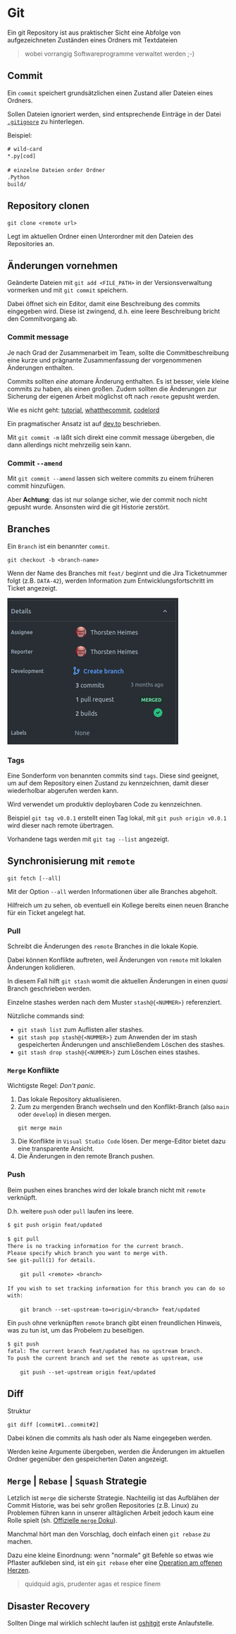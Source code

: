 # Git

Ein git Repository ist aus praktischer Sicht eine Abfolge von aufgezeichneten
Zuständen eines Ordners mit Textdateien 

> wobei vorrangig Softwareprogramme verwaltet werden ;-)

## Commit

Ein `commit` speichert grundsätzlichen einen Zustand aller Dateien eines Ordners.

Sollen Dateien ignoriert werden, sind entsprechende Einträge in der Datei [`.gitignore`](https://git-scm.com/docs/gitignore)
zu hinterlegen.

Beispiel:

```
# wild-card
*.py[cod]

# einzelne Dateien order Ordner
.Python
build/
```

## Repository clonen

```shell
git clone <remote url>
```

Legt im aktuellen Ordner einen Unterordner mit den Dateien des Repositories an.

## Änderungen vornehmen

Geänderte Dateien mit `git add <FILE_PATH>` in der Versionsverwaltung vormerken
und mit `git commit` speichern.

Dabei öffnet  sich ein Editor, damit eine Beschreibung des commits eingegeben wird.
Diese ist zwingend, d.h. eine leere Beschreibung bricht den Commitvorgang ab.

### Commit message

Je nach Grad der Zusammenarbeit im Team, sollte die Commitbeschreibung eine
kurze und prägnante Zusammenfassung der vorgenommenen Änderungen enthalten.

Commits sollten *eine* atomare Änderung enthalten. Es ist besser, viele kleine
commits zu haben, als einen großen. Zudem sollten die Änderungen zur Sicherung
der eigenen Arbeit möglichst oft nach `remote` gepusht werden.

Wie es nicht geht: [tutorial](https://www.linkedin.com/pulse/how-write-very-bad-commit-messages-ran-bar-zik), [whatthecommit](https://whatthecommit.com/), [codelord](https://www.codelord.net/2015/03/16/bad-commit-messages-hall-of-shame/)

Ein pragmatischer Ansatz ist auf [dev.to](https://dev.to/thawkin3/how-to-write-awful-commit-messages-and-good-ones-too-1f8m)
beschrieben.

Mit `git commit -m` läßt sich direkt eine commit message übergeben, die dann allerdings nicht mehrzeilig sein kann.

### Commit `--amend`

Mit `git commit --amend` lassen sich weitere commits zu einem früheren commit hinzufügen.

Aber **Achtung**: das ist nur solange sicher, wie der commit noch nicht gepusht wurde. 
Ansonsten wird die git Historie zerstört.

## Branches

Ein `Branch` ist ein benannter `commit`.

```shell
git checkout -b <branch-name>
```

Wenn der Name des Branches mit `feat/` beginnt und die Jira Ticketnummer folgt (z.B. `DATA-42`),
werden Information zum Entwicklungsfortschritt im Ticket angezeigt.

![git info im jira ticket](git-info-in-jira-ticket.png)

### Tags

Eine Sonderform von benannten commits sind `tags`. Diese sind geeignet, um auf dem Repository
einen Zustand zu kennzeichnen, damit dieser wiederholbar abgerufen werden kann.

Wird verwendet um produktiv deploybaren Code zu kennzeichnen.

Beispiel `git tag v0.0.1` erstellt einen Tag lokal, mit `git push origin v0.0.1` wird dieser
nach remote übertragen.

Vorhandene tags werden mit `git tag --list` angezeigt.

## Synchronisierung mit `remote`

```shell
git fetch [--all]
```

Mit der Option `--all` werden Informationen über alle Branches abgeholt.

Hilfreich um zu sehen, ob eventuell ein Kollege bereits einen neuen Branche
für ein Ticket angelegt hat.

### Pull

Schreibt die Änderungen des `remote` Branches in die lokale Kopie.

Dabei können Konflikte auftreten, weil Änderungen von `remote` mit
lokalen Änderungen kolidieren.

In diesem Fall hilft ```git stash``` womit die aktuellen Änderungen in einen
*quasi* Branch geschrieben werden. 

Einzelne stashes werden nach dem Muster `stash@{<NUMMER>}` referenziert.

Nützliche commands sind:

- `git stash list` zum Auflisten aller stashes.
- `git stash pop stash@{<NUMMER>}` zum Anwenden der im stash gespeicherten Änderungen und anschließendem Löschen des stashes.
- `git stash drop stash@{<NUMMER>}` zum Löschen eines stashes.

### `Merge` Konflikte

Wichtigste Regel: *Don't panic*.

1. Das lokale Repository aktualisieren.
1. Zum zu mergenden Branch wechseln und den Konflikt-Branch (also `main` oder `develop`)
   in diesen mergen.
   ```shell
   git merge main
   ```
1. Die Konflikte in `Visual Studio Code` lösen. Der merge-Editor bietet dazu eine
   transparente Ansicht.
1. Die Änderungen in den remote Branch pushen.

### Push

Beim pushen eines branches wird der lokale branch nicht mit `remote` verknüpft.

D.h. weitere `push` oder `pull` laufen ins leere.

```shell
$ git push origin feat/updated 

$ git pull
There is no tracking information for the current branch.
Please specify which branch you want to merge with.
See git-pull(1) for details.

    git pull <remote> <branch>

If you wish to set tracking information for this branch you can do so with:

    git branch --set-upstream-to=origin/<branch> feat/updated
```

Ein `push` ohne verknüpften `remote` branch gibt einen freundlichen Hinweis,
was zu tun ist, um das Probelem zu beseitigen.

```shell
$ git push
fatal: The current branch feat/updated has no upstream branch.
To push the current branch and set the remote as upstream, use

    git push --set-upstream origin feat/updated
```

## Diff

Struktur

```shell
git diff [commit#1..commit#2]
```

Dabei könen die commits als hash oder als Name eingegeben werden.

Werden keine Argumente übergeben, werden die Änderungen im aktuellen Ordner gegenüber
den gespeicherten Daten angezeigt.

## `Merge` | `Rebase` | `Squash` Strategie

Letzlich ist `merge` die sicherste Strategie. Nachteilig ist das Aufblähen der Commit Historie,
was bei sehr großen Repositories (z.B. Linux) zu Problemen führen kann in unserer alltäglichen
Arbeit jedoch kaum eine Rolle spielt (sh. [Offizielle `merge` Doku](https://git-scm.com/docs/git-merge)).

Manchmal hört man den Vorschlag, doch einfach einen `git rebase` zu machen. 

Dazu eine kleine Einordnung: wenn "normale" git Befehle so etwas wie Pflaster aufkleben sind, ist
ein `git rebase` eher eine [Operation am offenen Herzen](https://medium.com/@dirk.avery/the-definitive-git-rebase-guide-dbd7717f9437).

> quidquid agis, prudenter agas et respice finem

## Disaster Recovery

Sollten Dinge mal wirklich schlecht laufen ist [oshitgit](https://ohshitgit.com/de) erste Anlaufstelle.
